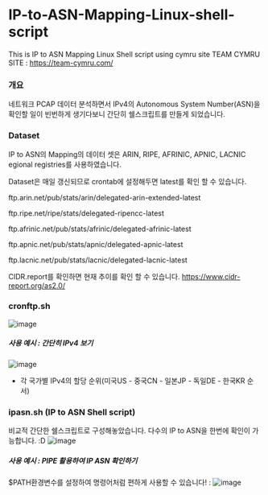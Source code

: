 # IP-to-ASN-Mapping-Linux-shell-script
This is IP to ASN Mapping Linux Shell script using cymru site
TEAM CYMRU SITE : https://team-cymru.com/

### 개요
네트워크 PCAP 데이터 분석하면서
IPv4의 Autonomous System Number(ASN)을 확인할 일이 빈번하게 생기다보니 간단히 쉘스크립트를 만들게 되었습니다.

### Dataset
IP to ASN의 Mapping의 데이터 셋은 ARIN, RIPE, AFRINIC, APNIC, LACNIC egional registries를 사용하였습니다.

Dataset은 매일 갱신되므로 crontab에 설정해두면 latest를 확인 할 수 있습니다.

ftp.arin.net/pub/stats/arin/delegated-arin-extended-latest

ftp.ripe.net/ripe/stats/delegated-ripencc-latest

ftp.afrinic.net/pub/stats/afrinic/delegated-afrinic-latest

ftp.apnic.net/pub/stats/apnic/delegated-apnic-latest

ftp.lacnic.net/pub/stats/lacnic/delegated-lacnic-latest

CIDR.report를 확인하면 현재 추이를 확인 할 수 있습니다.
https://www.cidr-report.org/as2.0/

### cronftp.sh
![image](https://user-images.githubusercontent.com/47383452/141474813-a9d730d0-1b6a-4778-a88f-7755234b54ba.png)

##### 사용 예시 : 간단히 IPv4 보기
![image](https://user-images.githubusercontent.com/47383452/141475523-73144fed-6c22-40a1-b7c5-eb2935483afd.png)
* 각 국가별 IPv4의 할당 순위(미국US - 중국CN - 일본JP - 독일DE - 한국KR 순서)

### ipasn.sh (IP to ASN Shell script)
비교적 간단한 쉘스크립트로 구성해놓았습니다. 
다수의 IP to ASN을 한번에 확인이 가능합니다. :D
![image](https://user-images.githubusercontent.com/47383452/141476542-3fb7c22d-c5b2-422d-8548-7296e71f4e94.png)

##### 사용 예시 : PIPE 활용하여 IP ASN 확인하기
$PATH환경변수를 설정하여 명령어처럼 편하게 사용할 수 있습니다! :
![image](https://user-images.githubusercontent.com/47383452/141483478-1ca8c23b-44fd-473d-8f03-980b23c0878f.png)
